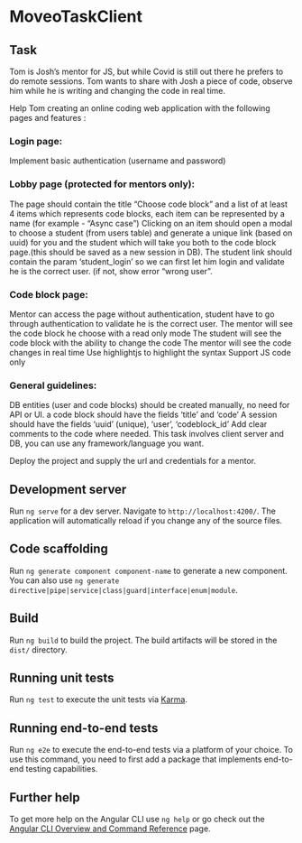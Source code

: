 # MoveoTaskClient

## Task
Tom is Josh’s mentor for JS, but while Covid is still out there he prefers to do remote sessions.
Tom wants to share with Josh a piece of code, observe him while he is writing and changing the code in real time.

Help Tom creating an online coding web application with the following pages and features :

### Login page:
Implement basic authentication (username and password)

### Lobby page (protected for mentors only):
The page should contain the title “Choose code block” and a list of at least 4 items which represents code blocks, each item can be represented by a name (for example - “Async case”)
Clicking on an item should open a modal to choose a student (from users table) and generate a unique link (based on uuid) for you and the student which will take you both to the code block page.(this should be saved as a new session in DB).
The student link should contain the param ‘student_login’ so we can first let him login and validate he is the correct user. (if not, show error “wrong user”.

### Code block page:
Mentor can access the page without authentication, student have to go through authentication to validate he is the correct user.
The mentor will see the code block he choose with a read only mode
The student will see the code block with the ability to change the code
The mentor will see the code changes in real time
Use highlightjs to highlight the syntax
Support JS code only

### General guidelines:

DB entities (user and code blocks) should be created manually, no need for API or UI.
a code block should have the fields ‘title’ and ‘code’
A session should have the fields ‘uuid’ (unique), ‘user’, ‘codeblock_id’
Add clear comments to the code where needed.
This task involves client server and DB, you can use any framework/language you want.

Deploy the project and supply the url and credentials for a mentor.

## Development server

Run `ng serve` for a dev server. Navigate to `http://localhost:4200/`. The application will automatically reload if you change any of the source files.

## Code scaffolding

Run `ng generate component component-name` to generate a new component. You can also use `ng generate directive|pipe|service|class|guard|interface|enum|module`.

## Build

Run `ng build` to build the project. The build artifacts will be stored in the `dist/` directory.

## Running unit tests

Run `ng test` to execute the unit tests via [Karma](https://karma-runner.github.io).

## Running end-to-end tests

Run `ng e2e` to execute the end-to-end tests via a platform of your choice. To use this command, you need to first add a package that implements end-to-end testing capabilities.

## Further help

To get more help on the Angular CLI use `ng help` or go check out the [Angular CLI Overview and Command Reference](https://angular.io/cli) page.
